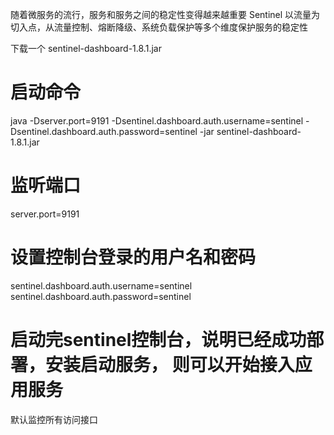 随着微服务的流行，服务和服务之间的稳定性变得越来越重要
Sentinel 以流量为切入点，从流量控制、熔断降级、系统负载保护等多个维度保护服务的稳定性

下载一个 sentinel-dashboard-1.8.1.jar
# 启动命令
java -Dserver.port=9191 -Dsentinel.dashboard.auth.username=sentinel -Dsentinel.dashboard.auth.password=sentinel -jar sentinel-dashboard-1.8.1.jar

# 监听端口
server.port=9191
# 设置控制台登录的用户名和密码
sentinel.dashboard.auth.username=sentinel
sentinel.dashboard.auth.password=sentinel

# 启动完sentinel控制台，说明已经成功部署，安装启动服务， 则可以开始接入应用服务

默认监控所有访问接口